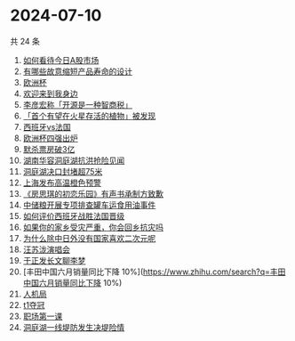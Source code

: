 # 2024-07-10

共 24 条

<!-- BEGIN ZHIHUSEARCH -->
<!-- 最后更新时间 Wed Jul 10 2024 22:09:52 GMT+0800 (China Standard Time) -->
1. [如何看待今日A股市场](https://www.zhihu.com/search?q=如何看待今日A股市场)
1. [有哪些故意缩短产品寿命的设计](https://www.zhihu.com/search?q=有哪些故意缩短产品寿命的设计)
1. [欧洲杯](https://www.zhihu.com/search?q=欧洲杯)
1. [欢迎来到我身边](https://www.zhihu.com/search?q=欢迎来到我身边)
1. [李彦宏称「开源是一种智商税」](https://www.zhihu.com/search?q=李彦宏称「开源是一种智商税」)
1. [「首个有望在火星存活的植物」被发现](https://www.zhihu.com/search?q=「首个有望在火星存活的植物」被发现)
1. [西班牙vs法国](https://www.zhihu.com/search?q=西班牙vs法国)
1. [欧洲杯四强出炉](https://www.zhihu.com/search?q=欧洲杯四强出炉)
1. [默杀票房破3亿](https://www.zhihu.com/search?q=默杀票房破3亿)
1. [湖南华容洞庭湖抗洪抢险见闻](https://www.zhihu.com/search?q=湖南华容洞庭湖抗洪抢险见闻)
1. [洞庭湖决口封堵超75米](https://www.zhihu.com/search?q=洞庭湖决口封堵超75米)
1. [上海发布高温橙色预警](https://www.zhihu.com/search?q=上海发布高温橙色预警)
1. [《房思琪的初恋乐园》有声书承制方致歉](https://www.zhihu.com/search?q=《房思琪的初恋乐园》有声书承制方致歉)
1. [中储粮开展专项排查罐车运食用油事件](https://www.zhihu.com/search?q=中储粮开展专项排查罐车运食用油事件)
1. [如何评价西班牙战胜法国晋级](https://www.zhihu.com/search?q=如何评价西班牙战胜法国晋级)
1. [如果你的家乡受灾严重，你会回乡抗灾吗](https://www.zhihu.com/search?q=如果你的家乡受灾严重，你会回乡抗灾吗)
1. [为什么除中日外没有国家喜欢二次元呢](https://www.zhihu.com/search?q=为什么除中日外没有国家喜欢二次元呢)
1. [汪苏泷演唱会](https://www.zhihu.com/search?q=汪苏泷演唱会)
1. [于正发长文聊李梦](https://www.zhihu.com/search?q=于正发长文聊李梦)
1. [丰田中国六月销量同比下降 10%](https://www.zhihu.com/search?q=丰田中国六月销量同比下降 10%)
1. [人机局](https://www.zhihu.com/search?q=人机局)
1. [t1夺冠](https://www.zhihu.com/search?q=t1夺冠)
1. [职场第一课](https://www.zhihu.com/search?q=职场第一课)
1. [洞庭湖一线堤防发生决堤险情](https://www.zhihu.com/search?q=洞庭湖一线堤防发生决堤险情)
<!-- END ZHIHUSEARCH -->
